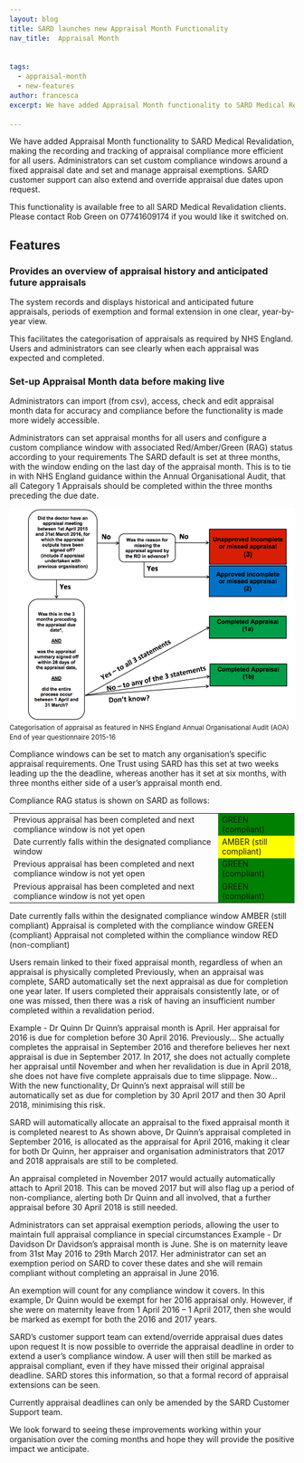 ```yaml
---
layout: blog
title: SARD launches new Appraisal Month Functionality
nav_title:  Appraisal Month


tags:
  - appraisal-month
  - new-features
author: francesca
excerpt: We have added Appraisal Month functionality to SARD Medical Revalidation, making the recording and tracking of appraisal compliance more efficient for all users.

---
```

We have added Appraisal Month functionality to SARD Medical Revalidation, making the recording and tracking of appraisal compliance more efficient for all users.
Administrators can set custom compliance windows around a fixed appraisal date and set and manage appraisal exemptions. SARD customer support can also extend and override appraisal due dates upon request.

This functionality is available free to all SARD Medical Revalidation clients. Please contact Rob Green on 07741609174 if you would like it switched on.

## Features

### Provides an overview of appraisal history and anticipated future appraisals
The system records and displays historical and anticipated future appraisals, periods of exemption and formal extension in one clear, year-by-year view.

This facilitates the categorisation of appraisals as required by NHS England. Users and administrators can see clearly when each appraisal was expected and completed.

### Set-up Appraisal Month data before making live
Administrators can import (from csv), access, check and edit appraisal month data for accuracy and compliance before the functionality is made more widely accessible.

Administrators can set appraisal months for all users and configure a custom compliance window with associated Red/Amber/Green (RAG) status according to your requirements
The SARD default is set at three months, with the window ending on the last day of the appraisal month. This is to tie in with NHS England guidance within the Annual Organisational Audit, that all Category 1 Appraisals should be completed within the three months preceding the due date.

<div class='thumbnail'>
  <img src='/images/blog/francesca/appraisal_month/nhs_england_aoa_flowchart.png'/>
  <div class='caption'>
    <small>Categorisation of appraisal as featured in NHS England Annual Organisational Audit (AOA) End of year questionnaire 2015-16</small>
  </div>
</div>

Compliance windows can be set to match any organisation’s specific appraisal requirements. One Trust using SARD has this set at two weeks leading up the the deadline, whereas another has it set at six months, with three months either side of a user’s appraisal month end.

Compliance RAG status is shown on SARD as follows:

<table class='table table-bordered'>
  <tbody>
    <tr>
      <td>Previous appraisal has been completed and next compliance window is not yet open</td>
      <td style='background: green;'>GREEN (compliant)</td>
    </tr>
    <tr>
      <td>Date currently falls within the designated compliance window</td>
      <td style='background: yellow;'>AMBER (still compliant)</td>
    </tr>
    <tr>
      <td>Previous appraisal has been completed and next compliance window is not yet open</td>
      <td style='background: green;'>GREEN (compliant)</td>
    </tr>
    <tr>
      <td>Previous appraisal has been completed and next compliance window is not yet open</td>
      <td style='background: green;'>GREEN (compliant)</td>
    </tr>
  </tbody>
</table>


Date currently falls within the designated compliance window
AMBER (still compliant)
Appraisal is completed with the compliance window
GREEN (compliant)
Appraisal not completed within the compliance window
RED (non-compliant)



Users remain linked to their fixed appraisal month, regardless of when an appraisal is physically completed
Previously, when an appraisal was complete, SARD automatically set the next appraisal as due for completion one year later.
If users completed their appraisals consistently late, or of one was missed, then there was a risk of having an insufficient number completed within a revalidation period.


Example - Dr Quinn
Dr Quinn’s appraisal month is April. Her appraisal for 2016 is due for completion before 30 April 2016.
Previously...
She actually completes the appraisal in September 2016 and therefore believes her next appraisal is due in September 2017. In 2017, she does not actually complete her appraisal until November and when her revalidation is due in April 2018, she does not have five complete appraisals due to time slippage.
Now...
With the new functionality, Dr Quinn’s next appraisal will still be automatically set as due for completion by 30 April 2017 and then 30 April 2018, minimising this risk.


















































SARD will automatically allocate an appraisal to the fixed appraisal month it is completed nearest to
As shown above, Dr Quinn’s appraisal completed in September 2016, is allocated as the appraisal for April 2016, making it clear for both Dr Quinn, her appraiser and organisation administrators that 2017 and 2018 appraisals are still to be completed.


An appraisal completed in November 2017 would actually automatically attach to April 2018. This can be moved 2017 but will also flag up a period of non-compliance, alerting both Dr Quinn and all involved, that a further appraisal before 30 April 2018 is still needed.












Administrators can set appraisal exemption periods, allowing the user to maintain full appraisal compliance in special circumstances
Example - Dr Davidson
Dr Davidson’s appraisal month is June. She is on maternity leave from 31st May 2016 to 29th March 2017. Her administrator can set an exemption period on SARD to cover these dates and she will remain compliant without completing an appraisal in June 2016.


An exemption will count for any compliance window it covers. In this example, Dr Quinn would be exempt for her 2016 appraisal only. However, if she were on maternity leave from 1 April 2016 – 1 April 2017, then she would be marked as exempt for both the 2016 and 2017 years.












SARD’s customer support team can extend/override appraisal dues dates upon request
It is now possible to override the appraisal deadline in order to extend a user’s compliance window. A user will then still be marked as appraisal compliant, even if they have missed their original appraisal deadline. SARD stores this information, so that a formal record of appraisal extensions can be seen.



Currently appraisal deadlines can only be amended by the SARD Customer Support team.

We look forward to seeing these improvements working within your organisation over the coming months and hope they will provide the positive impact we anticipate.




